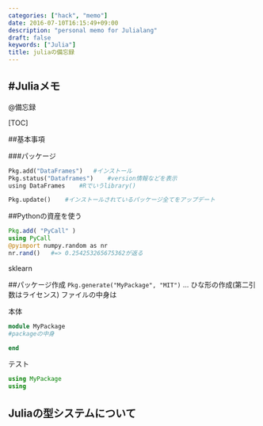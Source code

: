 ```yaml
---
categories: ["hack", "memo"]
date: 2016-07-10T16:15:49+09:00
description: "personal memo for Julialang"
draft: false
keywords: ["Julia"]
title: juliaの備忘録
---
```


#Juliaメモ
---

@備忘録

[TOC]


##基本事項

###パッケージ

```python
Pkg.add("DataFrames")   #インストール
Pkg.status("Dataframes")    #version情報などを表示
using DataFrames    #Rでいうlibrary()

Pkg.update()    #インストールされているパッケージ全てをアップデート
```

##Pythonの資産を使う

```julia
Pkg.add( "PyCall" )
using PyCall
@pyimport numpy.random as nr
nr.rand()   #=> 0.254253265675362が返る
```

sklearn

##パッケージ作成
`Pkg.generate("MyPackage", "MIT")` ... ひな形の作成(第二引数はライセンス)
ファイルの中身は

本体
```julia:src/MyPackage.jl
module MyPackage
#packageの中身

end
```

テスト
```julia:test/runtests.jl
using MyPackage
using
```

## Juliaの型システムについて
